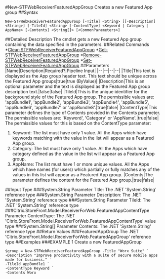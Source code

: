 #New-STFWebReceiverFeaturedAppGroup
Creates a new Featured App group
##Syntax
```New-STFWebReceiverFeaturedAppGroup [-Title] <String> [[-Description] <String>] [-TileId] <String> [-ContentType] <Keyword | Category | AppName> [-Contents] <String[]> [<CommonParameters>]
```
##Detailed Description
The cmdlet gets a new Featured App group containing the data specified in the parameters.
##Related Commands
*[Clear-STFWebReceiverFeaturedAppGroup](Clear-STFWebReceiverFeaturedAppGroup)
*[Get-STFWebReceiverFeaturedAppGroup](Get-STFWebReceiverFeaturedAppGroup)
*[Remove-STFWebReceiverFeaturedAppGroup](Remove-STFWebReceiverFeaturedAppGroup)
*[Set-STFWebReceiverFeaturedAppGroup](Set-STFWebReceiverFeaturedAppGroup)
##Parameters
|Name|Description|Required?|Pipeline Input||--|--|--|--||Title|This text is displayed as the App group header text. This text should be unique across the Featured App groups|true|true (ByValue)||Description|This is an optional parameter and the text is displayed as the Featured App group description text.|false|false||TileId|This is the unique identifier for the background style of the Featured App group. The permissible values are: 'appBundle1', 'appBundle2', 'appBundle3', 'appBundle4', 'appBundle5', 'appBundle6', 'appBundle7' or 'appBundle8'.|true|false||ContentType|This parameter defines the type of Contents provided in the Contents parameter. The permissible values are: 'Keyword', 'Category' or 'AppName'.|true|false|The permissible values for this is based on the ContentType parameter:
1. Keyword: The list must have only 1 value. All the Apps which have keywords matching with the value in the list will appear as a Featured App group.
2. Category: The list must have only 1 value. All the Apps which have category defined as the value in the list will appear as a Featured App group.
3. AppName: The list must have 1 or more unique values. All the Apps which have names (for users) which partially or fully matches any of the values in this list will appear as a Featured App group.
|Contents|The parameter defines the content for the Featured App group.|true|false|##Input Type
###System.String
Parameter Title: The .NET 'System.String' reference type
###System.String
Parameter Description: The .NET 'System.String' reference type
###System.String
Parameter TileId: The .NET 'System.String' reference type
###Citrix.StoreFront.Model.ReceiverForWeb.FeaturedAppContentType
Parameter ContentType: The .NET 'Citrix.StoreFront.Model.ReceiverForWeb.FeaturedAppContentType' value type
###System.String[]
Parameter Contents: The .NET 'System.String' reference type
##Return Values
###FeaturedAppGroup
The .NET 'Citrix.StoreFront.Model.ReceiverForWeb.FeaturedAppGroup' reference type
##Examples
###EXAMPLE 1 Create a new FeaturedAppGroup
```$group = New-STFWebReceiverFeaturedAppGroup -Title "Worx Suite" `
-Description "Improve productivity with a suite of secure mobile apps made for business." `
-TileId appBundle1 `
-ContentType Keyword `
-Contents Worx
```
